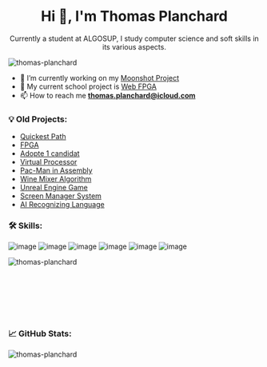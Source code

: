 <h1 align="center">Hi 👋, I'm Thomas Planchard</h1>
<p align="center">Currently a student at ALGOSUP, I study computer science and soft skills in its various aspects.</p>

<p align="left"> <img src="https://komarev.com/ghpvc/?username=thomas-planchard&label=Profile%20views&color=0e75b6&style=flat" alt="thomas-planchard" /> </p>


- 🔭 I’m currently working on my [Moonshot Project](https://github.com/thomas-planchard/moonshotProject)
- 🔭 My current school project is [Web FPGA](https://github.com/algosup/2024-2025-project-4-web-fpga-team-6)
- 📫 How to reach me **thomas.planchard@icloud.com**

<h3 align="left">💡 Old Projects:</h3>

- [Quickest Path](https://github.com/algosup/2024-2025-project-3-quickest-path-team-8)
- [FPGA](https://github.com/algosup/2024-2025-project-1-fpga-team-7)
- [Adopte 1 candidat](https://github.com/algosup/2023-2024-project-5-flutter-team-8)
- [Virtual Processor](https://github.com/algosup/2023-2024-project-3-virtual-processor-team-1)
- [Pac-Man in Assembly](https://github.com/algosup/2023-2024-project-2-x86-retrogaming-team-4)
- [Wine Mixer Algorithm](https://github.com/algosup/2022-2023-project-5-algorithmics-Team-7)
- [Unreal Engine Game](https://github.com/algosup/2022-2023-project-4-game-design-Team-3)
- [Screen Manager System](https://github.com/algosup/2022-2023-project-2-factory-display-Project-3-group)
- [AI Recognizing Language](https://github.com/algosup/2022-Project-Artificial-Intelligence-Group-B)


<h3 align="left">🛠 Skills:</h3>

![image](https://img.shields.io/badge/C-00599C?style=for-the-badge&logo=c&logoColor=white)
![image](https://img.shields.io/badge/C++-00599C?style=flat-square&logo=C%2B%2B&logoColor=white)
![image](https://img.shields.io/badge/TypeScript-007ACC?style=for-the-badge&logo=typescript&logoColor=white)
![image](https://img.shields.io/badge/React_Native-20232A?style=for-the-badge&logo=react&logoColor=61DAFB)
![image](	https://img.shields.io/badge/Figma-F24E1E?style=for-the-badge&logo=figma&logoColor=white)
![image](https://img.shields.io/badge/firebase-ffca28?style=for-the-badge&logo=firebase&logoColor=black)
<p><img align="left" src="https://github-readme-stats.vercel.app/api/top-langs?username=thomas-planchard&show_icons=true&locale=en&layout=compact" alt="thomas-planchard"/></p>

<br>
<br>
<br
<br>
<br>
<br>
<br>
<br>
<h3 align="left">📈 GitHub Stats: </h3>
<p>&nbsp;<img align="left" src="https://github-readme-stats.vercel.app/api?username=thomas-planchard&show_icons=true&locale=en" alt="thomas-planchard" /></p>

